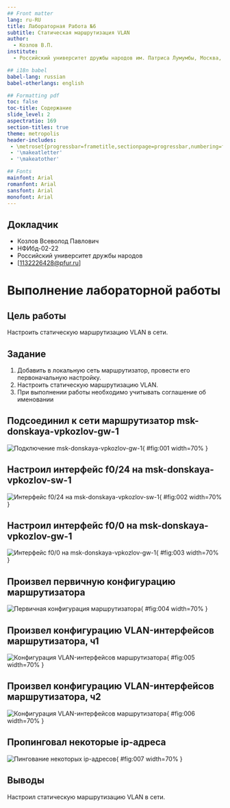 ```yaml
---
## Front matter
lang: ru-RU
title: Лабораторная Работа №6
subtitle: Статическая маршрутизация VLAN
author:
  - Козлов В.П.
institute:
  - Российский университет дружбы народов им. Патриса Лумумбы, Москва, Россия

## i18n babel
babel-lang: russian
babel-otherlangs: english

## Formatting pdf
toc: false
toc-title: Содержание
slide_level: 2
aspectratio: 169
section-titles: true
theme: metropolis
header-includes:
 - \metroset{progressbar=frametitle,sectionpage=progressbar,numbering=fraction}
 - '\makeatletter'
 - '\makeatother'

## Fonts
mainfont: Arial
romanfont: Arial
sansfont: Arial
monofont: Arial
---
```



## Докладчик


  * Козлов Всеволод Павлович
  * НФИбд-02-22
  * Российский университет дружбы народов
  * [1132226428@pfur.ru]
  
# Выполнение лабораторной работы

## Цель работы

Настроить статическую маршрутизацию VLAN в сети.

## Задание

1. Добавить в локальную сеть маршрутизатор, провести его первоначальную настройку.
2. Настроить статическую маршрутизацию VLAN.
3. При выполнении работы необходимо учитывать соглашение об именовании

## Подсоединил к сети маршрутизатор msk-donskaya-vpkozlov-gw-1

![Подключение msk-donskaya-vpkozlov-gw-1](image/1.png){ #fig:001 width=70% }

## Настроил интерфейс f0/24 на msk-donskaya-vpkozlov-sw-1

![Интерфейс f0/24 на msk-donskaya-vpkozlov-sw-1](image/2.png){ #fig:002 width=70% }

## Настроил интерфейс f0/0 на msk-donskaya-vpkozlov-gw-1

![Интерфейс f0/0 на msk-donskaya-vpkozlov-gw-1](image/3.png){ #fig:003 width=70% }

## Произвел первичную конфигурацию маршрутизатора

![Первичная конфигурация маршрутизатора](image/4.png){ #fig:004 width=70% }

## Произвел конфигурацию VLAN-интерфейсов маршрутизатора, ч1

![Конфигурация VLAN-интерфейсов маршрутизатора](image/5.png){ #fig:005 width=70% }

## Произвел конфигурацию VLAN-интерфейсов маршрутизатора, ч2

![Конфигурация VLAN-интерфейсов маршрутизатора](image/6.png){ #fig:006 width=70% }

## Пропинговал некоторые ip-адреса

![Пингование некоторых ip-адресов](image/7.png){ #fig:007 width=70% }

## Выводы

Настроил статическую маршрутизацию VLAN в сети.
